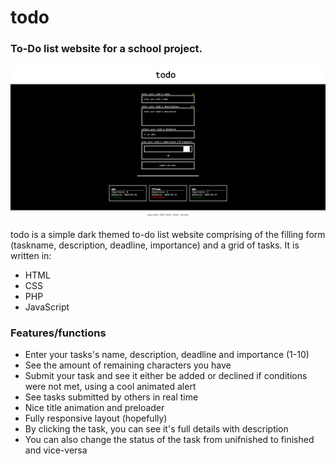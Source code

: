 # todo
### To-Do list website for a school project.

![](todo_preview.png)

todo is a simple dark themed to-do list website comprising of the filling form (taskname, description, deadline, importance) and a grid of tasks. 
It is written in:

- HTML
- CSS
- PHP
- JavaScript

### Features/functions

- Enter your tasks's name, description, deadline and importance (1-10)
- See the amount of remaining characters you have
- Submit your task and see it either be added or declined if conditions were not met, using a cool animated alert
- See tasks submitted by others in real time
- Nice title animation and preloader
- Fully responsive layout (hopefully)
- By clicking the task, you can see it's full details with description
- You can also change the status of the task from unifnished to finished and vice-versa

